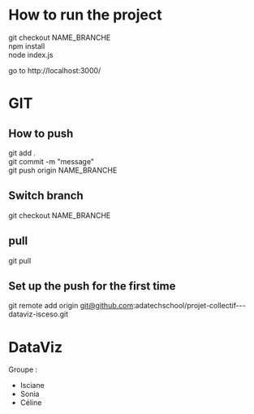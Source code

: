 # How to run the project

git checkout NAME_BRANCHE <br />
npm install <br />
node index.js <br />

go to http://localhost:3000/

# GIT
## How to push
git add . <br />
git commit -m "message" <br />
git push origin NAME_BRANCHE <br />

## Switch branch
git checkout NAME_BRANCHE

## pull
git pull


## Set up the push for the first time
git remote add origin git@github.com:adatechschool/projet-collectif---dataviz-isceso.git  <br />




# DataViz

Groupe :
- Isciane
- Sonia
- Céline

